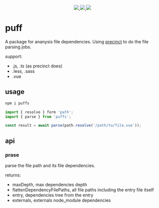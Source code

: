 <p align="center">
  <a href="https://codecov.io/gh/elcarim5efil/puff">
    <img src="https://img.shields.io/npm/v/puffs.svg?style=for-the-badge" />
  </a>

  <a href="https://travis-ci.org/elcarim5efil/puff">
    <img src="https://img.shields.io/travis/elcarim5efil/puff.svg?branch=master&style=for-the-badge">
  </a>

  <a href="https://codecov.io/gh/elcarim5efil/puff">
    <img src="https://img.shields.io/codecov/c/github/elcarim5efil/puff.svg?style=for-the-badge" />
  </a>
</p>

# puff

A package for ananysis file dependencies. Using [precinct](https://github.com/dependents/node-precinct) to do the file parsing jobs.

support:

- .js, .ts (as precinct does)
- .less, .sass
- .vue

## usage

```bash
npm i puffs
```

```javascript
import { resolve } form 'path';
import { parse } from 'puffs';

const result = await parse(path.resolve('/path/to/file.vue'));
```

## api

### prase

parse the file path and its file dependencies.

returns: 

- maxDepth, max dependencies depth
- flattenDependencyFilePaths, all file paths including the entry file itself
- entry, dependencies tree from the entry
- externals, externals node_module dependencies

